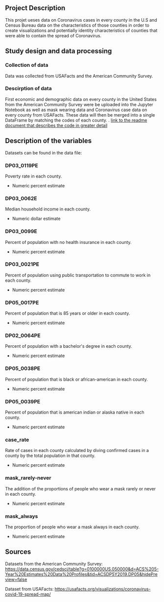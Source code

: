 ## Project Description
This projet ueses data on Coronavirus cases in every county in the U.S and Census Bureau data on the characteristics of those counties in order to create visualizations and potentially identity characteristics of counties that were able to contain the spread of Coronavirus. 


## Study design and data processing

### Collection of data
Data was collected from USAFacts and the American Community Survey.

### Descirption of data
First economic and demographic data on every county in the United States from the American Community Survey were be uploaded into the Jupyter Notebook as well as mask wearing data and Coronavirus case data on every county from USAFacts. These data will then be merged into a single DataFrame by matching the codes of each county. . [link to the readme document that describes the code in greater detail]()

## Description of the variables
Datasets can be found in the data file:

### DP03_0119PE 
Poverty rate in each county.
 - Numeric percent estimate

### DP03_0062E
Median household income in each county.
 - Numeric dollar estimate
 
### DP03_0099E
Percent of population with no health insurance in each county.
 - Numeric percent estimate

### DP03_0021PE
Percent of population using public transportation to commute to work in each county.
 - Numeric percent estimate

### DP05_0017PE 
Percent of population that is 85 years or older in each county.
 - Numeric percent estimate

### DP02_0064PE
Percent of population with a bachelor's degree in each county.
 - Numeric percent estimate
 
### DP05_0038PE
Percent of population that is black or african-american in each county.
 - Numeric percent estimate

### DP05_0039PE
Percent of population that is american indian or alaska native in each county.
 - Numeric percent estimate
 
### case_rate
Rate of cases in each county calculated by diving confirmed cases in a county by the total population in that county.
 - Numeric percent estimate
 
### mask_rarely-never
The addition of the proportions of people who wear a mask rarely or never in each county.
 - Numeric percent estimate

### mask_always
The proportion of people who wear a mask always in each county.
 - Numeric percent estimate
 


## Sources
Datasets from the American Community Survey: 
https://data.census.gov/cedsci/table?g=0100000US.050000&d=ACS%205-Year%20Estimates%20Data%20Profiles&tid=ACSDP5Y2019.DP05&hidePreview=false

Dataset from USAFacts: 
https://usafacts.org/visualizations/coronavirus-covid-19-spread-map/
